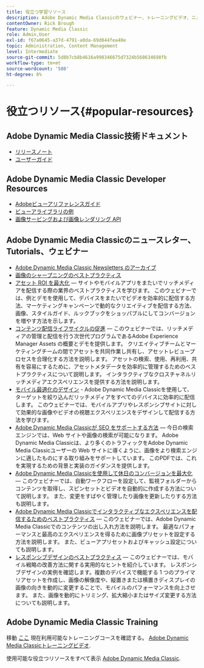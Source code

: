 ```yaml
---
title: 役立つ学習リソース
description: Adobe Dynamic Media Classicのウェビナー、トレーニングビデオ、ニュースレター、ベストプラクティス情報および開発者向けリソースへのリンクです。
contentOwner: Rick Brough
feature: Dynamic Media Classic
role: Admin,User
exl-id: f67a0645-a37d-4791-a0da-69d844fea40e
topic: Administration, Content Management
level: Intermediate
source-git-commit: 5d8b7cb8b4616a998346675d7324b568634698fb
workflow-type: tm+mt
source-wordcount: '580'
ht-degree: 8%

---
```


# 役立つリソース{#popular-resources}

## Adobe Dynamic Media Classic技術ドキュメント

* [リリースノート](https://experienceleague.adobe.com/docs/dynamic-media-developer-resources/release-notes/s7rn2017.html)
* [ユーザーガイド](introduction.md)

## Adobe Dynamic Media Classic Developer Resources

* [Adobeビューアリファレンスガイド](https://experienceleague.adobe.com/docs/dynamic-media-developer-resources.html)
* [ビューアライブラリの例](https://landing.adobe.com/en/na/dynamic-media/ctir-2755/live-demos.html)
* [画像サービングおよび画像レンダリング API](https://experienceleague.adobe.com/docs/dynamic-media-developer-resources.html)

## Adobe Dynamic Media Classicのニュースレター、Tutorials、ウェビナー

* [Adobe Dynamic Media Classic Newsletters のアーカイブ](/help/using/dynamic-media-newsletter.md)
* [画像のシャープニングのベストプラクティス](/help/using/assets/s7_sharpening_images.pdf)
* [アセット ROI を最大化](https://adobecustomersuccess.adobeconnect.com/p5ar3hfrrec/?launcher=false&amp;fcsContent=true&amp;pbMode=normal&amp;proto=true)  — サイトやモバイルアプリをまたいでリッチメディアを配信する際の業界のベストプラクティスを学びます。 このウェビナーでは、例とデモを使用して、デバイスをまたいでビデオを効率的に配信する方法、マーケティングキャンペーンで動的なクリエイティブを配信する方法、画像、スタイルガイド、ルックブックをショッパブルにしてコンバージョンを増やす方法を示します。
* [コンテンツ配信ライフサイクルの促進](https://adobecustomersuccess.adobeconnect.com/p88ducm9pqv/)  — このウェビナーでは、リッチメディアの管理と配信を行う次世代プログラムであるAdobe Experience Manager Assets の概要とデモを提供します。 クリエイティブチームとマーケティングチームの間でアセットを共同作業し共有し、アセットレビュープロセスを合理化する方法を説明します。 アセットの検索、使用、再利用、共有を容易にするために、アセットメタデータを効率的に管理するためのベストプラクティスについて説明します。 インタラクティブなクロスチャネルリッチメディアエクスペリエンスを提供する方法を説明します。
* [モバイル最適化のデザイン](https://adobecustomersuccess.adobeconnect.com/p6oqd3wydif/?launcher=false&amp;fcsContent=true&amp;pbMode=normal&amp;proto=true) - Adobe Dynamic Media Classicを使用して、ターゲットを絞り込んだリッチメディアをすべてのデバイスに効率的に配信します。 このウェビナーでは、モバイルアプリやレスポンシブサイトに対して効果的な画像やビデオの視聴エクスペリエンスをデザインして配信する方法を学びます。
* [Adobe Dynamic Media Classicが SEO をサポートする方法](/help/using/assets/s7_seo.pdf)  — 今日の検索エンジンでは、Web サイトや画像の検索が可能になります。 Adobe Dynamic Media Classicは、より多くのトラフィックをAdobe Dynamic Media Classicユーザーの Web サイトに導くように、画像をより検索エンジンに適したものにする取り組みをサポートしています。 このPDFでは、これを実現するための背景と実装のガイダンスを提供します。
* [Adobe Dynamic Media Classicを使用して休日のコンバージョンを最大化](https://adobecustomersuccess.adobeconnect.com/p32n1yr85c9/?proto=true)  — このウェビナーでは、自動ワークフローを設定して、監視フォルダーからコンテンツを取得し、スピンセットとビデオを自動的に作成する方法について説明します。 また、変更をすばやく管理したり画像を更新したりする方法も説明します。
* [Adobe Dynamic Media Classicでインタラクティブなエクスペリエンスを配信するためのベストプラクティス](https://seminars.adobeconnect.com/p7wb8ej3u6d/)  — このウェビナーでは、Adobe Dynamic Media Classicでのコンテンツの出し入れ方法を説明します。 最適なパフォーマンスと最高のエクスペリエンスを得るために画像プリセットを設定する方法を説明します。 また、ビューアプリセットおよびキャッシュ設定についても説明します。
* [レスポンシブデザインのベストプラクティス](https://offers.adobe.com/en/na/marketing/landings/_40458_responsive_design_live_on_demand_webinar.html)  — このウェビナーでは、モバイル戦略の改善方法に関する実用的なヒントを紹介しています。 レスポンシブデザインの実例を確認します。複数のデバイスで機能する 1 つのプライマリアセットを作成し、画像の解像度や、縦置きまたは横置きディスプレイの画像の向きを動的に変更することで、モバイルのパフォーマンスを向上させます。 また、画像を動的にトリミング、拡大縮小またはサイズ変更する方法についても説明します。

## Adobe Dynamic Media Classic Training

移動 [ここ](https://training.adobe.com/training/courses.html#product=adobe-scene7) 現在利用可能なトレーニングコースを確認する。
[Adobe Dynamic Media Classicトレーニングビデオ](https://experienceleague.adobe.com/docs/dynamic-media-classic/using/intro/training-videos.html#intro).

使用可能な役立つリソースをすべて表示 [Adobe Dynamic Media Classic](home.md).
